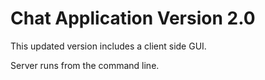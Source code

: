 # Chat Application Version 2.0

This updated version includes a client side GUI. 

Server runs from the command line.
